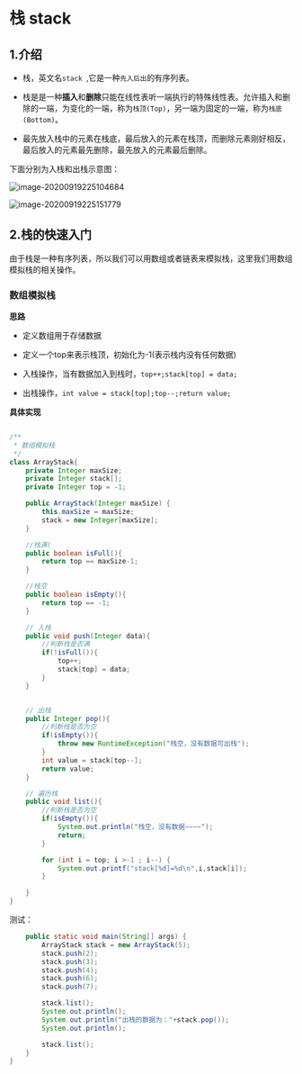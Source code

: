 # 栈 stack



## 1.介绍

- 栈，英文名`stack `,它是一种`先入后出`的有序列表。

- 栈是是一种**插入**和**删除**只能在线性表听一端执行的特殊线性表。允许插入和删除的一端，为变化的一端，称为`栈顶(Top)`，另一端为固定的一端，称为`栈底(Bottom)`。
- 最先放入栈中的元素在栈底，最后放入的元素在栈顶，而删除元素刚好相反，最后放入的元素最先删除，最先放入的元素最后删除。

下面分别为入栈和出栈示意图：

![image-20200919225104684](https://cdn.jsdelivr.net/gh/xiaoxiaoshou/staticResouce/img/image-20200919225104684.png)



![image-20200919225151779](https://cdn.jsdelivr.net/gh/xiaoxiaoshou/staticResouce/img/image-20200919225151779.png)



## 2.栈的快速入门

由于栈是一种有序列表，所以我们可以用数组或者链表来模拟栈，这里我们用数组模拟栈的相关操作。

### 数组模拟栈

**思路**

- 定义数组用于存储数据

- 定义一个top来表示栈顶，初始化为-1(表示栈内没有任何数据)
- 入栈操作，当有数据加入到栈时，`top++;stack[top] = data;`
- 出栈操作，`int value = stack[top];top--;return value;`



**具体实现**

```java

/**
 * 数组模拟栈
 */
class ArrayStack{
    private Integer maxSize;
    private Integer stack[];
    private Integer top = -1;

    public ArrayStack(Integer maxSize) {
        this.maxSize = maxSize;
        stack = new Integer[maxSize];
    }

    //栈满(
    public boolean isFull(){
        return top == maxSize-1;
    }

    //栈空
    public boolean isEmpty(){
        return top == -1;
    }

    // 入栈
    public void push(Integer data){
        //判断栈是否满
        if(!isFull()){
            top++;
            stack[top] = data;
        }
    }


    // 出栈
    public Integer pop(){
        //判断栈是否为空
        if(isEmpty()){
            throw new RuntimeException("栈空，没有数据可出栈");
        }
        int value = stack[top--];
        return value;
    }

    // 遍历栈
    public void list(){
        //判断栈是否为空
        if(isEmpty()){
            System.out.println("栈空，没有数据~~~~");
            return;
        }

        for (int i = top; i >-1 ; i--) {
            System.out.printf("stack[%d]=%d\n",i,stack[i]);
        }

    }
}

```

测试：

```java
    public static void main(String[] args) {
        ArrayStack stack = new ArrayStack(5);
        stack.push(2);
        stack.push(3);
        stack.push(4);
        stack.push(6);
        stack.push(7);

        stack.list();
        System.out.println();
        System.out.println("出栈的数据为："+stack.pop());
        System.out.println();

        stack.list();
    }
}


```

